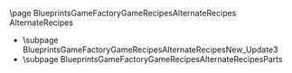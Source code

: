 \page BlueprintsGameFactoryGameRecipesAlternateRecipes AlternateRecipes
- \subpage BlueprintsGameFactoryGameRecipesAlternateRecipesNew_Update3
- \subpage BlueprintsGameFactoryGameRecipesAlternateRecipesParts
